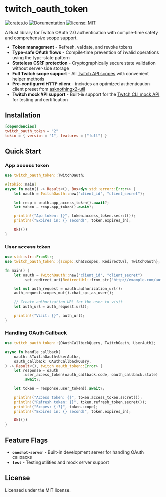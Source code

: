 # twitch_oauth_token

[![crates.io](https://img.shields.io/crates/v/twitch_oauth_token.svg)](https://crates.io/crates/twitch_oauth_token)
[![Documentation](https://docs.rs/twitch_oauth_token/badge.svg)](https://docs.rs/twitch_oauth_token)
[![license: MIT](https://img.shields.io/badge/License-MIT-yellow.svg)](https://github.com/m3idnotfree/twitch_oauth/blob/main/LICENSE-MIT)

A Rust library for Twitch OAuth 2.0 authentication with compile-time safety and comprehensive scope support.

- **Token management** - Refresh, validate, and revoke tokens
- **Type-safe OAuth flows** - Compile-time prevention of invalid operations using the type-state pattern
- **Stateless CSRF protection** - Cryptographically secure state validation without server-side storage
- **Full Twitch scope support** - All [Twitch API scopes](https://dev.twitch.tv/docs/authentication/scopes/) with convenient helper methods
- **Pre-configured HTTP client** - Includes an optimized authentication client preset from [asknothingx2-util](https://docs.rs/asknothingx2-util/latest/asknothingx2_util/api/preset/index.html)
- **Twitch mock API support** - Built-in support for the [Twitch CLI mock API](https://dev.twitch.tv/docs/cli/mock-api-command/) for testing and certification

## Installation

```toml
[dependencies]
twitch_oauth_token = "2"
tokio = { version = "1", features = ["full"] }
```

## Quick Start

### App access token

```rust
use twitch_oauth_token::TwitchOauth;

#[tokio::main]
async fn main() -> Result<(), Box<dyn std::error::Error>> {
    let oauth = TwitchOauth::new("client_id", "client_secret");

    let resp = oauth.app_access_token().await?;
    let token = resp.app_token().await?;

    println!("App token: {}", token.access_token.secret());
    println!("Expires in: {} seconds", token.expires_in);

    Ok(())
}
```

### User access token

```rust
use std::str::FromStr;
use twitch_oauth_token::{scope::ChatScopes, RedirectUrl, TwitchOauth};

fn main() {
    let oauth = TwitchOauth::new("client_id", "client_secret")
        .set_redirect_uri(RedirectUrl::from_str("http://example.com/auth/callback").unwrap());

    let mut auth_request = oauth.authorization_url();
    auth_request.scopes_mut().chat_api_as_user();

    // Create authorization URL for the user to visit
    let auth_url = auth_request.url();

    println!("Visit: {}", auth_url);
}
```

### Handling OAuth Callback

```rust
use twitch_oauth_token::{OAuthCallbackQuery, TwitchOauth, UserAuth};

async fn handle_callback(
    oauth: &TwitchOauth<UserAuth>,
    oauth_callback: OAuthCallbackQuery,
) -> Result<(), twitch_oauth_token::Error> {
    let response = oauth
        .user_access_token(oauth_callback.code, oauth_callback.state)
        .await?;

    let token = response.user_token().await?;

    println!("Access token: {}", token.access_token.secret());
    println!("Refresh token: {}", token.refresh_token.secret());
    println!("Scopes: {:?}", token.scope);
    println!("Expires in: {} seconds", token.expires_in);

    Ok(())
}
```

## Feature Flags

- **`oneshot-server`** - Built-in development server for handling OAuth callbacks
- **`test`** - Testing utilities and mock server support

## License

Licensed under the MIT license.

